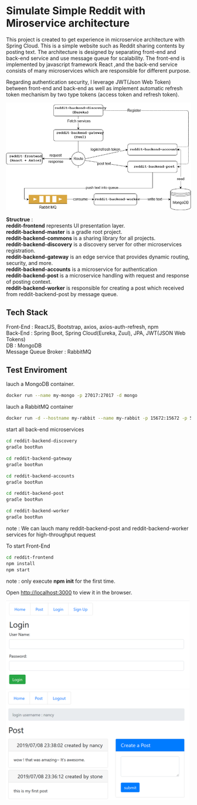 # Simulate Simple Reddit with Miroservice architecture

This project is created to get experience in microservice architecture with Spring Cloud. This is a simple website such as Reddit sharing contents by posting text. The architecture is designed by separating front-end and back-end service and use message queue for scalability. The front-end is implemented by javascript framework React ,and the back-end service consists of many microservices which are responsible for different purpose.

Regarding authentication security, I leverage JWT(Json Web Token) between front-end and back-end as well as implement automatic refresh token mechanism by two type tokens (access token and refresh token).

<img src="./document/microservice.png" width="700px">

<b>Structrue</b> : <br>
<b>reddit-frontend</b> represents UI presentation layer.<br>
<b>reddit-backend-master</b> is a gradle root project.<br>
<b>reddit-backend-commons</b> is a sharing library for all projects.<br>
<b>reddit-backend-discovery</b> is a discovery server for other microservices registration.<br>
<b>reddit-backend-gateway</b> is an edge service that provides dynamic routing, security, and more.<br>
<b>reddit-backend-accounts</b> is a microservice for authentication<br>
<b>reddit-backend-post</b> is a microservice handling with request and response of posting context.<br>
<b>reddit-backend-worker</b> is responsible for creating a post which received from reddit-backend-post by message queue.<br>


## Tech Stack
Front-End : ReactJS, Bootstrap, axios, axios-auth-refresh, npm<br>
Back-End : Spring Boot, Spring Cloud(Eureka, Zuul), JPA, JWT(JSON Web Tokens)<br>
DB : MongoDB<br>
Message Queue Broker : RabbitMQ<br>

## Test Enviroment
lauch a MongoDB container.
``` bash
docker run --name my-mongo -p 27017:27017 -d mongo
```

lauch a RabbitMQ container
``` bash
docker run -d --hostname my-rabbit --name my-rabbit -p 15672:15672 -p 5672:5672 rabbitmq:3-management
```
start all back-end microservices
``` bash
cd reddit-backend-discovery
gradle bootRun
```
``` bash
cd reddit-backend-gateway
gradle bootRun
```
``` bash
cd reddit-backend-accounts
gradle bootRun
```
``` bash
cd reddit-backend-post
gradle bootRun
```
``` bash
cd reddit-backend-worker
gradle bootRun
```
note : We can lauch many reddit-backend-post and reddit-backend-worker services for high-throughput request

To start Front-End
``` bash
cd reddit-frontend
npm install
npm start
```
note : only execute <b>npm init</b> for the first time. 

Open [http://localhost:3000](http://localhost:3000) to view it in the browser.

<img src="./document/login.png" width="500px">

<img src="./document/post.png" width="500px">
